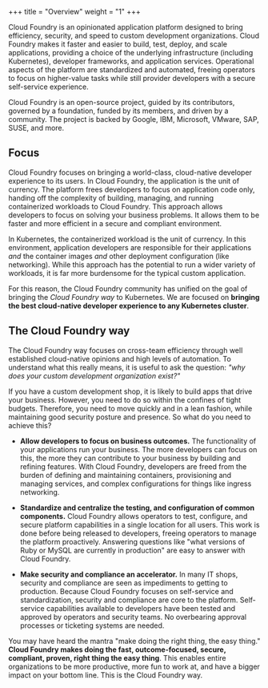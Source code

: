 +++
title = "Overview"
weight = "1"
+++

Cloud Foundry is an opinionated application platform designed to bring efficiency, security, and speed to custom development organizations. Cloud Foundry makes it faster and easier to build, test, deploy, and scale applications, providing a choice of the underlying infrastructure (including Kubernetes), developer frameworks, and application services. Operational aspects of the platform are standardized and automated, freeing operators to focus on higher-value tasks while still provider developers with a secure self-service experience.

Cloud Foundry is an open-source project, guided by its contributors, governed by a foundation, funded by its members, and driven by a community. The project is backed by Google, IBM, Microsoft, VMware, SAP, SUSE, and more.

## Focus

Cloud Foundry focuses on bringing a world-class, cloud-native developer experience to its users. In Cloud Foundry, the application is the unit of currency. The platform frees developers to focus on application code only, handing off the complexity of building, managing, and running containerized workloads to Cloud Foundry. This approach allows developers to focus on solving your business problems. It allows them to be faster and more efficient in a secure and compliant environment.

In Kubernetes, the containerized workload is the unit of currency. In this environment, application developers are responsible for their applications _and_ the container images _and_ other deployment configuration (like networking). While this approach has the potential to run a wider variety of workloads, it is far more burdensome for the typical custom application. 

For this reason, the Cloud Foundry community has unified on the goal of bringing the _Cloud Foundry way_ to Kubernetes. We are focused on **bringing the best cloud-native developer experience to any Kubernetes cluster**.

## The Cloud Foundry way

The Cloud Foundry way focuses on cross-team efficiency through well established cloud-native opinions and high levels of automation. To understand what this really means, it is useful to ask the question: _"why does your custom development organization exist?"_

If you have a custom development shop, it is likely to build apps that drive your business. However, you need to do so within the confines of tight budgets. Therefore, you need to move quickly and in a lean fashion, while maintaining good security posture and presence.  So what do you need to achieve this?

* **Allow developers to focus on business outcomes.** The functionality of your applications run your business. The more developers can focus on this, the more they can contribute to your business by building and refining features. With Cloud Foundry, developers are freed from the burden of defining and maintaining containers, provisioning and managing services, and complex configurations for things like ingress networking.

* **Standardize and centralize the testing, and configuration of common components.** Cloud Foundry allows operators to test, configure, and secure platform capabilities in a single location for all users. This work is done before being released to developers, freeing operators to manage the platform proactively. Answering questions like "what versions of Ruby or MySQL are currently in production" are easy to answer with Cloud Foundry.

* **Make security and compliance an accelerator.** In many IT shops, security and compliance are seen as impediments to getting to production. Because Cloud Foundry focuses on self-service and standardization, security and compliance are core to the platform. Self-service capabilities available to developers have been tested and approved by operators and security teams. No overbearing approval processes or ticketing systems are needed. 

You may have heard the mantra "make doing the right thing, the easy thing." **Cloud Foundry makes doing the fast, outcome-focused, secure, compliant, proven, right thing the easy thing**.  This enables entire organizations to be more productive, more fun to work at, and have a bigger impact on your bottom line. This is the Cloud Foundry way.
